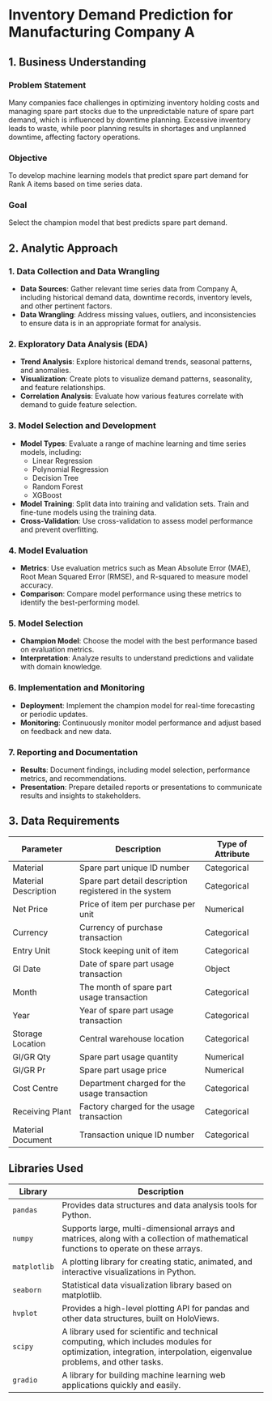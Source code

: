# Inventory Demand Prediction for Manufacturing Company A

## 1. Business Understanding

### Problem Statement
Many companies face challenges in optimizing inventory holding costs and managing spare part stocks due to the unpredictable nature of spare part demand, which is influenced by downtime planning. Excessive inventory leads to waste, while poor planning results in shortages and unplanned downtime, affecting factory operations.

### Objective
To develop machine learning models that predict spare part demand for Rank A items based on time series data.

### Goal
Select the champion model that best predicts spare part demand.

## 2. Analytic Approach

### 1. Data Collection and Data Wrangling
- **Data Sources**: Gather relevant time series data from Company A, including historical demand data, downtime records, inventory levels, and other pertinent factors.
- **Data Wrangling**: Address missing values, outliers, and inconsistencies to ensure data is in an appropriate format for analysis.

### 2. Exploratory Data Analysis (EDA)
- **Trend Analysis**: Explore historical demand trends, seasonal patterns, and anomalies.
- **Visualization**: Create plots to visualize demand patterns, seasonality, and feature relationships.
- **Correlation Analysis**: Evaluate how various features correlate with demand to guide feature selection.

### 3. Model Selection and Development
- **Model Types**: Evaluate a range of machine learning and time series models, including:
  - Linear Regression
  - Polynomial Regression
  - Decision Tree
  - Random Forest
  - XGBoost
- **Model Training**: Split data into training and validation sets. Train and fine-tune models using the training data.
- **Cross-Validation**: Use cross-validation to assess model performance and prevent overfitting.

### 4. Model Evaluation
- **Metrics**: Use evaluation metrics such as Mean Absolute Error (MAE), Root Mean Squared Error (RMSE), and R-squared to measure model accuracy.
- **Comparison**: Compare model performance using these metrics to identify the best-performing model.

### 5. Model Selection
- **Champion Model**: Choose the model with the best performance based on evaluation metrics.
- **Interpretation**: Analyze results to understand predictions and validate with domain knowledge.

### 6. Implementation and Monitoring
- **Deployment**: Implement the champion model for real-time forecasting or periodic updates.
- **Monitoring**: Continuously monitor model performance and adjust based on feedback and new data.

### 7. Reporting and Documentation
- **Results**: Document findings, including model selection, performance metrics, and recommendations.
- **Presentation**: Prepare detailed reports or presentations to communicate results and insights to stakeholders.

## 3. Data Requirements

| Parameter           | Description                                           | Type of Attribute |
|---------------------|-------------------------------------------------------|-------------------|
| Material            | Spare part unique ID number                          | Categorical       |
| Material Description | Spare part detail description registered in the system | Categorical       |
| Net Price           | Price of item per purchase per unit                  | Numerical         |
| Currency            | Currency of purchase transaction                     | Categorical       |
| Entry Unit          | Stock keeping unit of item                           | Categorical       |
| GI Date             | Date of spare part usage transaction                 | Object            |
| Month               | The month of spare part usage transaction            | Categorical       |
| Year                | Year of spare part usage transaction                 | Categorical       |
| Storage Location    | Central warehouse location                           | Categorical       |
| GI/GR Qty           | Spare part usage quantity                            | Numerical         |
| GI/GR Pr            | Spare part usage price                               | Numerical         |
| Cost Centre         | Department charged for the usage transaction         | Categorical       |
| Receiving Plant     | Factory charged for the usage transaction            | Categorical       |
| Material Document   | Transaction unique ID number                         | Categorical       |

## Libraries Used

| Library       | Description                                                              |
|---------------|--------------------------------------------------------------------------|
| `pandas`      | Provides data structures and data analysis tools for Python.             |
| `numpy`       | Supports large, multi-dimensional arrays and matrices, along with a collection of mathematical functions to operate on these arrays. |
| `matplotlib`  | A plotting library for creating static, animated, and interactive visualizations in Python. |
| `seaborn`     | Statistical data visualization library based on matplotlib.              |
| `hvplot`      | Provides a high-level plotting API for pandas and other data structures, built on HoloViews. |
| `scipy`       | A library used for scientific and technical computing, which includes modules for optimization, integration, interpolation, eigenvalue problems, and other tasks. |
| `gradio`      | A library for building machine learning web applications quickly and easily. |


